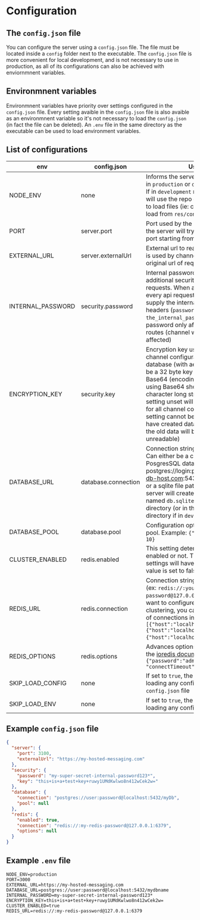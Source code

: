 # Configuration

## The `config.json` file

You can configure the server using a `config.json` file. The file must be located inside a `config` folder next to the executable. The `config.json` file is more convenient for local development, and is not necessary to use in production, as all of its configurations can also be achieved with enviornmnent variables.

## Environmnent variables

Environmnent variables have priority over settings configured in the `config.json` file. Every setting avaible in the `config.json` file is also avaible as an environmnent variable so it's not necessary to load the `config.json` (in fact the file can be deleted). An `.env` file in the same directory as the executable can be used to load environment variables.

## List of configurations

| env               | config.json         | Usage                                                                                                                                                                                                                                                                                                                                                                                                                          |
| ----------------- | ------------------- | ------------------------------------------------------------------------------------------------------------------------------------------------------------------------------------------------------------------------------------------------------------------------------------------------------------------------------------------------------------------------------------------------------------------------------ |
| NODE_ENV          | none                | Informs the server that it is running in `production` or `development` mode. If in `development` mode, the server will use the repo directory structure to load files (ie: config.json will be load from `res/config.json`)                                                                                                                                                                                                    |
| PORT              | server.port         | Port used by the server. If not set, the server will try to find a unused port starting from 3100                                                                                                                                                                                                                                                                                                                              |
| EXTERNAL_URL      | server.externalUrl  | External url to reach the server. This is used by channels to determine to original url of requests for validation                                                                                                                                                                                                                                                                                                             |
| INTERNAL_PASSWORD | security.password   | Internal password to add an additional security requirement to requests. When a password is set, every api request to the server must supply the internal password in their headers (`password`: `the_internal_password`). The internal password only affects the `/api` routes (channel webhooks are not affected)                                                                                                            |
| ENCRYPTION_KEY    | security.key        | Encryption key used to encrypt channel configurations in the database (with aes-256). This must be a 32 byte key encoded using Base64 (encoding a 32 byte key using Base64 should result in a 44 character long string ). Leaving this setting unset will disable encryption for all channel configurations. This setting cannot be changed once you have created data using this key (as the old data will become unreadable) |
| DATABASE_URL      | database.connection | Connection string to the database. Can either be a connection to a PosgresSQL database (ex: postgres://login:password@your-db-host.com:5432/your-db-name) or a sqlite file path. If left unset, the server will create an sqlite database named `db.sqlite` in the `data` directory (or in the `dist/data` directory if in `development` mode)                                                                                 |
| DATABASE_POOL     | database.pool       | Configuration option for connection pool. Example: `{"min": 3, "max": 10}`                                                                                                                                                                                                                                                                                                                                                     |
| CLUSTER_ENABLED   | redis.enabled       | This setting determines if redis is enabled or not. The other redis settings will have no effect if this value is set to false                                                                                                                                                                                                                                                                                                 |
| REDIS_URL         | redis.connection    | Connection string to a redis instance (ex: `redis://:your-password@127.0.0.1:6379`). If you want to configure redis for clustering, you can supply an array of connections instead (ex: `[{"host":"localhost","port":7004},{"host":"localhost","port":7001},{"host":"localhost","port":7002}]`)                                                                                                                                |
| REDIS_OPTIONS     | redis.options       | Advances options for redis. Refer to the [ioredis documentation](https://github.com/luin/ioredis/blob/master/API.md) (ex: `{"password":"admin123", "connectTimeout": 20000})`                                                                                                                                                                                                                                                  |
| SKIP_LOAD_CONFIG  | none                | If set to `true`, the server will skip loading any config from the `config.json` file                                                                                                                                                                                                                                                                                                                                          |
| SKIP_LOAD_ENV     | none                | If set to `true`, the server will skip loading any config from the `.env` file                                                                                                                                                                                                                                                                                                                                                 |

## Example `config.json` file

```json
{
  "server": {
    "port": 3100,
    "externalUrl": "https://my-hosted-messaging.com"
  },
  "security": {
    "password": "my-super-secret-internal-password123*",
    "key": "this+is+a+test+key+ruwy1UMdKwlwo8n412wCek2w="
  },
  "database": {
    "connection": "postgres://user:password@localhost:5432/myDb",
    "pool": null
  },
  "redis": {
    "enabled": true,
    "connection": "redis://:my-redis-password@127.0.0.1:6379",
    "options": null
  }
}
```

## Example `.env` file

```
NODE_ENV=production
PORT=3000
EXTERNAL_URL=https://my-hosted-messaging.com
DATABASE_URL=postgres://user:password@localhost:5432/mydbname
INTERNAL_PASSWORD=my-super-secret-internal-password123*
ENCRYPTION_KEY=this+is+a+test+key+ruwy1UMdKwlwo8n412wCek2w=
CLUSTER_ENABLED=true
REDIS_URL=redis://:my-redis-password@127.0.0.1:6379
```
